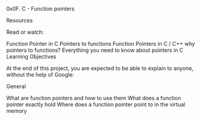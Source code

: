 0x0F. C - Function pointers

Resources

Read or watch:

Function Pointer in C
Pointers to functions
Function Pointers in C / C++
why pointers to functions?
Everything you need to know about pointers in C
Learning Objectives

At the end of this project, you are expected to be able to explain to anyone, without the help of Google:

General

What are function pointers and how to use them
What does a function pointer exactly hold
Where does a function pointer point to in the virtual memory
